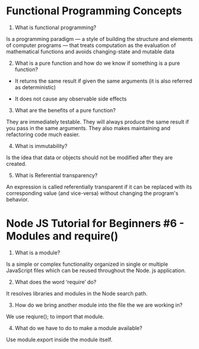 # Functional Programming Concepts

1) What is functional programming?

Is a programming paradigm — a style of building the structure and elements of computer programs — that treats computation as the evaluation of mathematical functions and avoids changing-state and mutable data

2) What is a pure function and how do we know if something is a pure function?

* It returns the same result if given the same arguments (it is also referred as deterministic)

* It does not cause any observable side effects

3) What are the benefits of a pure function?

They are immediately testable. They will always produce the same result if you pass in the same arguments. They also makes maintaining and refactoring code much easier.

4) What is immutability?

Is the idea that data or objects should not be modified after they are created.

5) What is Referential transparency?

An expression is called referentially transparent if it can be replaced with its corresponding value (and vice-versa) without changing the program's behavior.

# Node JS Tutorial for Beginners #6 - Modules and require()

1) What is a module?

Is a simple or complex functionality organized in single or multiple JavaScript files which can be reused throughout the Node. js application.

2) What does the word ‘require’ do?

It resolves libraries and modules in the Node search path.

3) How do we bring another module into the file the we are working in?

We use reqiure(); to import that module.

4) What do we have to do to make a module available?

Use module.export inside the module itself.

